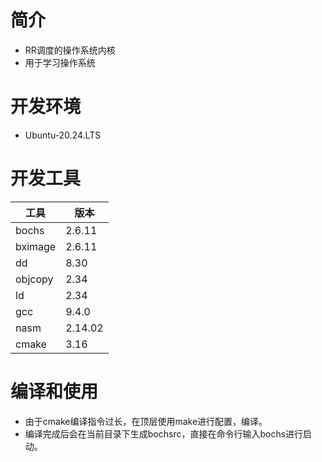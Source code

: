 # 简介

- RR调度的操作系统内核
- 用于学习操作系统

# 开发环境

- Ubuntu-20.24.LTS

# 开发工具

|     工具    |    版本   |
|-------------|----------|
| bochs       |  2.6.11  |
| bximage     |  2.6.11  |
| dd          |  8.30    |
| objcopy     |  2.34    |
| ld          |  2.34    |
| gcc         |  9.4.0   |
| nasm        |  2.14.02 |
| cmake       |  3.16    |

# 编译和使用
- 由于cmake编译指令过长，在顶层使用make进行配置，编译。
- 编译完成后会在当前目录下生成bochsrc，直接在命令行输入bochs进行启动。